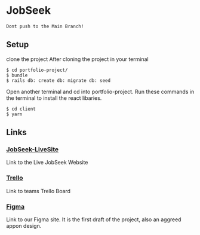 # JobSeek
`Dont push to the Main Branch!`

## Setup
 clone the project 
 After cloning the project in your terminal
```
$ cd portfolio-project/
$ bundle 
$ rails db: create db: migrate db: seed
```
Open another terminal and cd into portfolio-project. Run these commands in the terminal to install the react libaries.
```
$ cd client 
$ yarn 
```

## Links
### [JobSeek-LiveSite](https://job-seek-2022.herokuapp.com/)
Link to the Live JobSeek Website
### [Trello](https://trello.com/b/YxwmT6vN/portfolio)
Link to teams Trello Board
### [Figma](https://www.figma.com/file/nea5dh6xGUPkna74kNZmMZ/JobSeek?node-id=0%3A1)
Link to our Figma site. It is the first draft of the project, also an aggreed appon design. 

